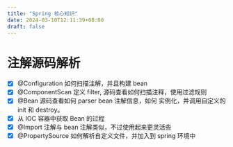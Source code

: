 ```yaml
---
title: "Spring 核心知识"
date: 2024-03-10T12:11:39+08:00
draft: false
---
```


# 注解源码解析
- [x] @Configuration 如何扫描注解，并且构建 bean
- [x] @ComponentScan 定义 filter, 源码查看如何扫描注释，使用过滤规则
- [x] @Bean 源码查看如何 parser bean 注解信息，如何 实例化，并调用自定义的 init 和 destroy。
- [x] 从 IOC 容器中获取 Bean 的过程
- [x] @Import 注解与 bean 注解类似，不过使用起来更灵活些
- [x] @PropertySource 如何解析自定义文件，并加入到 spring 环境中